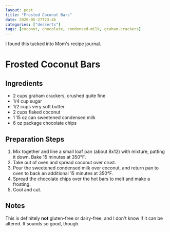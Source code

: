 ```yaml
---
layout: post
title: "Frosted Coconut Bars"
date: 2020-05-27T23:46
categories: ["desserts"]
tags: [coconut, chocolate, condensed-milk, graham-crackers]
---
```

I found this tucked into Mom's recipe journal.


# Frosted Coconut Bars #

## Ingredients ##

- 2 cups graham crackers, crushed quite fine
- 1/4 cup sugar
- 1/2 cups very soft butter
- 2 cups flaked coconut
- 1 15 oz can sweetened condensed milk
- 6 oz package chocolate chips

## Preparation Steps ##

1. Mix together and line a small loaf pan (about 8x12) with mixture, patting it down. Bake 15 minutes at 350°F.
2. Take out of oven and spread coconut over crust.
3. Pour the sweetened condensed milk over coconut, and return pan to oven to back an additional 15 minutes at 350°F.
4. Spread the chocolate chips over the hot bars to melt and make a frosting.
5. Cool and cut.


## Notes ##

This is definitely **not** gluten-free or dairy-free, and I don't know if it can be altered. It sounds so good, though.
